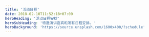 ```yaml
---
title: '活动日程'
date: 2018-02-10T11:52:18+07:00
heroHeading: '活动日程安排'
heroSubHeading: '特邀演讲嘉宾和所有日程安排。'
heroBackground: 'https://source.unsplash.com/1600x400/?schedule'
---
```

